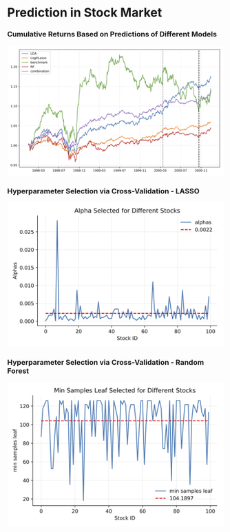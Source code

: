 # Prediction in Stock Market

### Cumulative Returns Based on Predictions of Different Models
![Trading_Strategy](gph/Trading_Strategy.png)

### Hyperparameter Selection via Cross-Validation - LASSO
![hyper_linlasso](gph/hyper_linlasso.png)

### Hyperparameter Selection via Cross-Validation - Random Forest
![hyper_RF](gph/hyper_RF.png)

